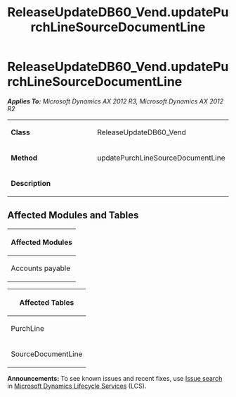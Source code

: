 ﻿---
title: ReleaseUpdateDB60_Vend.updatePurchLineSourceDocumentLine
TOCTitle: ReleaseUpdateDB60_Vend.updatePurchLineSourceDocumentLine
ms:assetid: fde8f93e-c414-e957-e950-e4dce0a07916
ms:mtpsurl: https://msdn.microsoft.com/en-us/library/JJ720145(v=AX.60)
ms:contentKeyID: 49712450
ms.date: 05/18/2015
mtps_version: v=AX.60
---

# ReleaseUpdateDB60\_Vend.updatePurchLineSourceDocumentLine 


_**Applies To:** Microsoft Dynamics AX 2012 R3, Microsoft Dynamics AX 2012 R2_

<table>
<colgroup>
<col style="width: 50%" />
<col style="width: 50%" />
</colgroup>
<tbody>
<tr class="odd">
<td><p><strong>Class</strong></p></td>
<td><p>ReleaseUpdateDB60_Vend</p></td>
</tr>
<tr class="even">
<td><p><strong>Method</strong></p></td>
<td><p>updatePurchLineSourceDocumentLine</p></td>
</tr>
<tr class="odd">
<td><p><strong>Description</strong></p></td>
<td><p></p></td>
</tr>
</tbody>
</table>


## Affected Modules and Tables

<table>
<colgroup>
<col style="width: 100%" />
</colgroup>
<thead>
<tr class="header">
<th><p>Affected Modules</p></th>
</tr>
</thead>
<tbody>
<tr class="odd">
<td><p>Accounts payable</p></td>
</tr>
</tbody>
</table>


<table>
<colgroup>
<col style="width: 100%" />
</colgroup>
<thead>
<tr class="header">
<th><p>Affected Tables</p></th>
</tr>
</thead>
<tbody>
<tr class="odd">
<td><p>PurchLine</p></td>
</tr>
<tr class="even">
<td><p>SourceDocumentLine</p></td>
</tr>
</tbody>
</table>

  
**Announcements:** To see known issues and recent fixes, use [Issue search](http://go.microsoft.com/fwlink/?linkid=389258) in [Microsoft Dynamics Lifecycle Services](http://go.microsoft.com/fwlink/?linkid=306505) (LCS).

